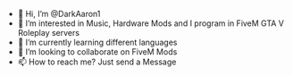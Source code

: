 - 👋 Hi, I’m @DarkAaron1
- 👀 I’m interested in Music, Hardware Mods and I program in FiveM GTA V Roleplay servers
- 🌱 I’m currently learning different languages
- 💞️ I’m looking to collaborate on FiveM Mods
- 📫 How to reach me? Just send a Message

<!---
DarkAaron1/DarkAaron1 is a ✨ special ✨ repository because its `README.md` (this file) appears on your GitHub profile.
You can click the Preview link to take a look at your changes.
--->

